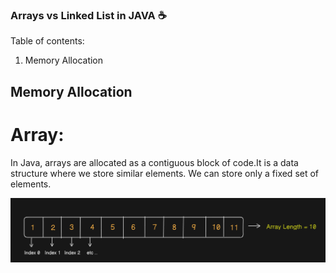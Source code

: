 ### Arrays vs Linked List in JAVA ☕  

Table of contents:
1. Memory Allocation















## Memory Allocation
# Array:
In Java, arrays are allocated as a contiguous block of code.It is a data structure where we store similar elements. We can store only a fixed set of elements.
<div>
<img src="assets\Arrays.png">
</div>
